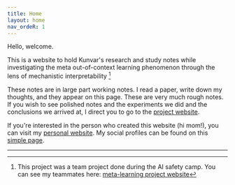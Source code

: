 ```yaml
---
title: Home
layout: home
nav_ordeR: 1
---
```


Hello, welcome.

This is a website to hold Kunvar's research and study notes while investigating the meta out-of-context learning phenomenon through the lens of mechanistic interpretability [^1]

These notes are in large part working notes. I read a paper, write down my thoughts, and they appear on this page. These are very much rough notes. If you wish to see polished notes and the experiments we did and the conclusions we arrived at, I direct you to go to the [project website](https://firstuserhere.github.io/metalearning).



If you're interested in the person who created this website (hi mom!), you can visit my [personal website](https://kunvarthaman.com). My social profiles can be found on this [simple page](https://firstuserhere.github.io). 


----

[^1]: This project was a team project done during the AI safety camp. You can see my teammates here: [meta-learning project website](https://firstuserhere.github.io/metalearning)